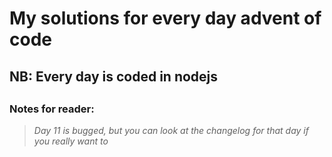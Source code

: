 # My solutions for every day advent of code
<h2>NB: Every day is coded in nodejs</h2>

##
<h3>Notes for reader:</h3>

> *Day 11 is bugged, but you can look at the changelog for that day if you really want to*
